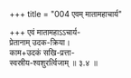 +++
title = "004 एवम् मातामहाचार्य"

+++
एवं मातामहाऽऽचार्य-  
प्रेतानाम् उदक-क्रिया।  
काम+उदकं सखि-प्रत्ता-  
स्वस्रीय-श्वशुरर्त्विजाम्  ॥ ३.४ ॥